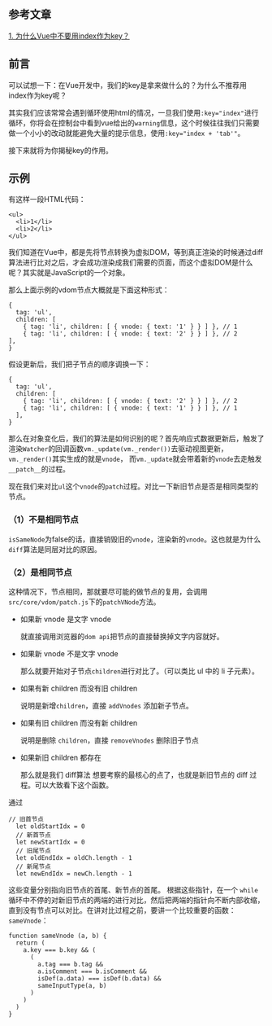## 参考文章
[1. 为什么Vue中不要用index作为key？](https://juejin.cn/post/6844904113587634184)

## 前言
可以试想一下：在Vue开发中，我们的key是拿来做什么的？为什么不推荐用index作为key呢？

其实我们应该常常会遇到循环使用html的情况，一旦我们使用`:key="index"`进行循环，你将会在控制台中看到vue给出的`warning`信息，这个时候往往我们只需要做一个小小的改动就能避免大量的提示信息，使用`:key="index + 'tab'"`。

接下来就将为你揭秘key的作用。

## 示例
有这样一段HTML代码：
```
<ul>
  <li>1</li>
  <li>2</li>
</ul>
```
我们知道在Vue中，都是先将节点转换为虚拟DOM，等到真正渲染的时候通过diff算法进行比对之后，才会成功渲染成我们需要的页面，而这个虚拟DOM是什么呢？其实就是JavaScript的一个对象。

那么上面示例的vdom节点大概就是下面这种形式：
```
{
  tag: 'ul',
  children: [
    { tag: 'li', children: [ { vnode: { text: '1' } } ] }, // 1
    { tag: 'li', children: [ { vnode: { text: '2' } } ] }, // 2
],
}
```
假设更新后，我们把子节点的顺序调换一下：

```
{
  tag: 'ul',
  children: [
    { tag: 'li', children: [ { vnode: { text: '2' } } ] }, // 2
    { tag: 'li', children: [ { vnode: { text: '1' } } ] }, // 1
  ],
}
```
那么在对象变化后，我们的算法是如何识别的呢？首先响应式数据更新后，触发了渲染`Watcher`的回调函数`vm._update(vm._render())`去驱动视图更新，`vm._render()`其实生成的就是`vnode`， 而`vm._update`就会带着新的`vnode`去走触发`__patch__`的过程。

现在我们来对比`ul`这个`vnode`的`patch`过程。对比一下新旧节点是否是相同类型的节点。

### （1）不是相同节点

`isSameNode`为false的话，直接销毁旧的`vnode`，渲染新的`vnode`。这也就是为什么`diff`算法是同层对比的原因。

### （2）是相同节点

这种情况下，节点相同，那就要尽可能的做节点的复用，会调用`src/core/vdom/patch.js`下的`patchVNode`方法。

- 如果新 vnode 是文字 vnode

  就直接调用浏览器的`dom api`把节点的直接替换掉文字内容就好。

- 如果新 vnode 不是文字 vnode
  
  那么就要开始对子节点`children`进行对比了。（可以类比 ul 中的 li 子元素）。

- 如果有新 children 而没有旧 children

  说明是新增`children`，直接 `addVnodes` 添加新子节点。
  
- 如果有旧 children 而没有新 children

  说明是删除 `children`，直接 `removeVnodes` 删除旧子节点

- 如果新旧 children 都存在

  那么就是我们 diff算法 想要考察的最核心的点了，也就是新旧节点的 diff 过程。可以大致看下这个函数。

通过
```
// 旧首节点
  let oldStartIdx = 0
  // 新首节点
  let newStartIdx = 0
  // 旧尾节点
  let oldEndIdx = oldCh.length - 1
  // 新尾节点
  let newEndIdx = newCh.length - 1
```
这些变量分别指向旧节点的首尾、新节点的首尾。
根据这些指针，在一个 `while` 循环中不停的对新旧节点的两端的进行对比，然后把两端的指针向不断内部收缩，直到没有节点可以对比。在讲对比过程之前，要讲一个比较重要的函数：`sameVnode`：
```
function sameVnode (a, b) {
  return (
    a.key === b.key && (
      (
        a.tag === b.tag &&
        a.isComment === b.isComment &&
        isDef(a.data) === isDef(b.data) &&
        sameInputType(a, b)
      )
    )
  )
}
```







